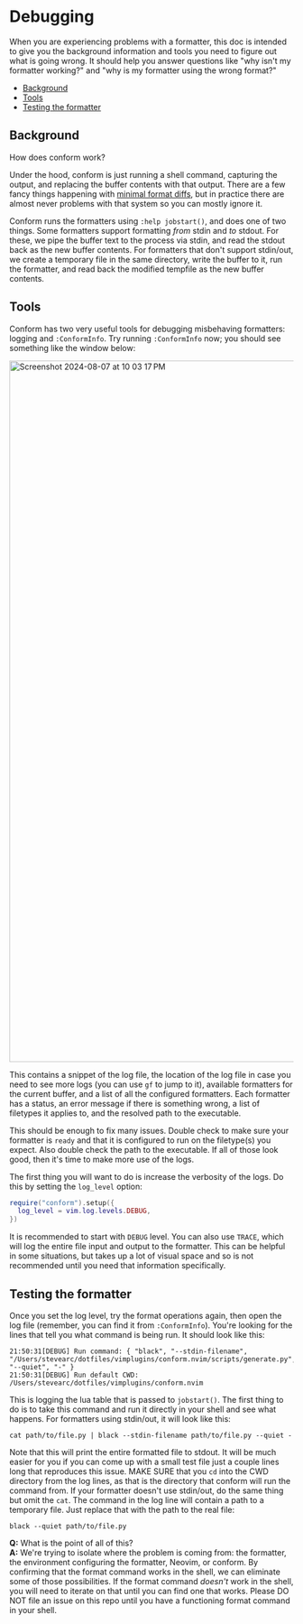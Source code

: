 # Debugging

When you are experiencing problems with a formatter, this doc is intended to give you the background
information and tools you need to figure out what is going wrong. It should help you answer
questions like "why isn't my formatter working?" and "why is my formatter using the wrong format?"

<!-- TOC -->

- [Background](#background)
- [Tools](#tools)
- [Testing the formatter](#testing-the-formatter)

<!-- /TOC -->

## Background

How does conform work?

Under the hood, conform is just running a shell command, capturing the output, and replacing the
buffer contents with that output. There are a few fancy things happening with [minimal format
diffs](advanced_topics.md#minimal-format-diffs), but in practice there are almost never problems
with that system so you can mostly ignore it.

Conform runs the formatters using `:help jobstart()`, and does one of two things. Some formatters
support formatting _from_ stdin and _to_ stdout. For these, we pipe the buffer text to the process
via stdin, and read the stdout back as the new buffer contents. For formatters that don't support
stdin/out, we create a temporary file in the same directory, write the buffer to it, run the
formatter, and read back the modified tempfile as the new buffer contents.

## Tools

Conform has two very useful tools for debugging misbehaving formatters: logging and `:ConformInfo`.
Try running `:ConformInfo` now; you should see something like the window below:

<img width="1243" alt="Screenshot 2024-08-07 at 10 03 17 PM" src="https://github.com/user-attachments/assets/2dbbc2b7-05c1-4c9f-bb8c-345d039b624c">

This contains a snippet of the log file, the location of the log file in case you need to see more
logs (you can use `gf` to jump to it), available formatters for the current buffer, and a list of
all the configured formatters. Each formatter has a status, an error message if there is something
wrong, a list of filetypes it applies to, and the resolved path to the executable.

This should be enough to fix many issues. Double check to make sure your formatter is `ready` and
that it is configured to run on the filetype(s) you expect. Also double check the path to the
executable. If all of those look good, then it's time to make more use of the logs.

The first thing you will want to do is increase the verbosity of the logs. Do this by setting the
`log_level` option:

```lua
require("conform").setup({
  log_level = vim.log.levels.DEBUG,
})
```

It is recommended to start with `DEBUG` level. You can also use `TRACE`, which will log the entire
file input and output to the formatter. This can be helpful in some situations, but takes up a lot
of visual space and so is not recommended until you need that information specifically.

## Testing the formatter

Once you set the log level, try the format operations again, then open the log file (remember, you
can find it from `:ConformInfo`). You're looking for the lines that tell you what command is being
run. It should look like this:

```
21:50:31[DEBUG] Run command: { "black", "--stdin-filename", "/Users/stevearc/dotfiles/vimplugins/conform.nvim/scripts/generate.py", "--quiet", "-" }
21:50:31[DEBUG] Run default CWD: /Users/stevearc/dotfiles/vimplugins/conform.nvim
```

This is logging the lua table that is passed to `jobstart()`. The first thing to do is to take this
command and run it directly in your shell and see what happens. For formatters using stdin/out, it
will look like this:

```
cat path/to/file.py | black --stdin-filename path/to/file.py --quiet -
```

Note that this will print the entire formatted file to stdout. It will be much easier for you if you
can come up with a small test file just a couple lines long that reproduces this issue. MAKE SURE
that you `cd` into the CWD directory from the log lines, as that is the directory that conform will
run the command from. If your formatter doesn't use stdin/out, do the same thing but omit the `cat`.
The command in the log line will contain a path to a temporary file. Just replace that with the path
to the real file:

```
black --quiet path/to/file.py
```

**Q:** What is the point of all of this? \
**A:** We're trying to isolate where the problem is coming from: the formatter, the environment
configuring the formatter, Neovim, or conform. By confirming that the format command works in the
shell, we can eliminate some of those possibilities. If the format command _doesn't_ work in the
shell, you will need to iterate on that until you can find one that works. Please DO NOT file an
issue on this repo until you have a functioning format command in your shell.
